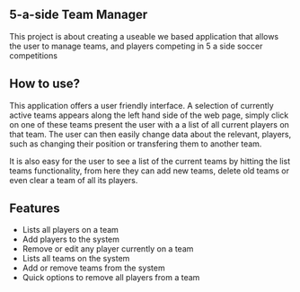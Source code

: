 ## 5-a-side Team Manager
This project is about creating a useable we based application that allows the user to manage teams, and players competing in 5 a side soccer competitions

## How to use?
This application offers a user friendly interface. A selection of currently active teams appears along the left hand side of the web page, simply click on one of these teams present the user with a a list of all current players on that team. The user can then easily change data about the relevant, players, such as changing their position or transfering them to another team.

It is also easy for the user to see a list of the current teams by hitting the list teams functionality, from here they can add new teams, delete old teams or even clear a team of all its players.

## Features
* Lists all players on a team
* Add players to the system
* Remove or edit any player currently on a team
* Lists all teams on the system
* Add or remove teams from the system
* Quick options to remove all players from a team
